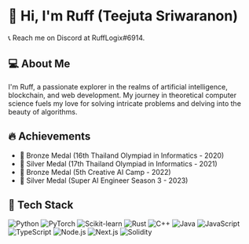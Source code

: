 # 👋 Hi, I'm Ruff (Teejuta Sriwaranon)

📞 Reach me on Discord at RuffLogix#6914. 

## 💻 About Me

I'm Ruff, a passionate explorer in the realms of artificial intelligence, blockchain, and web development. My journey in theoretical computer science fuels my love for solving intricate problems and delving into the beauty of algorithms.

## 🔥 Achievements

- 🥉 Bronze Medal (16th Thailand Olympiad in Informatics - 2020)
- 🥈 Silver Medal (17th Thailand Olympiad in Informatics - 2021)
- 🥉 Bronze Medal (5th Creative AI Camp - 2022)
- 🥈 Silver Medal (Super AI Engineer Season 3 - 2023)

## 🚀 Tech Stack

![Python](https://img.shields.io/badge/Python-3776AB?style=for-the-badge&logo=python&logoColor=white)
![PyTorch](https://img.shields.io/badge/PyTorch-EE4C2C?style=for-the-badge&logo=pytorch&logoColor=white)
![Scikit-learn](https://img.shields.io/badge/Scikit--learn-F7931E?style=for-the-badge&logo=scikit-learn&logoColor=white)
![Rust](https://img.shields.io/badge/Rust-E57300?style=for-the-badge&logo=rust&logoColor=white)
![C++](https://img.shields.io/badge/C++-4CAF50?style=for-the-badge&logo=cplusplus&logoColor=white)
![Java](https://img.shields.io/badge/Java-FF0000?style=for-the-badge&logo=java&logoColor=white)
![JavaScript](https://img.shields.io/badge/JavaScript-F7DF1E?style=for-the-badge&logo=javascript&logoColor=white)
![TypeScript](https://img.shields.io/badge/TypeScript-3178C6?style=for-the-badge&logo=typescript&logoColor=white)
![Node.js](https://img.shields.io/badge/Node.js-339933?style=for-the-badge&logo=node-dot-js&logoColor=white)
![Next.js](https://img.shields.io/badge/Next.js-000000?style=for-the-badge&logo=next-dot-js&logoColor=white)
![Solidity](https://img.shields.io/badge/Solidity-563C5C?style=for-the-badge&logo=solidity&logoColor=white)
